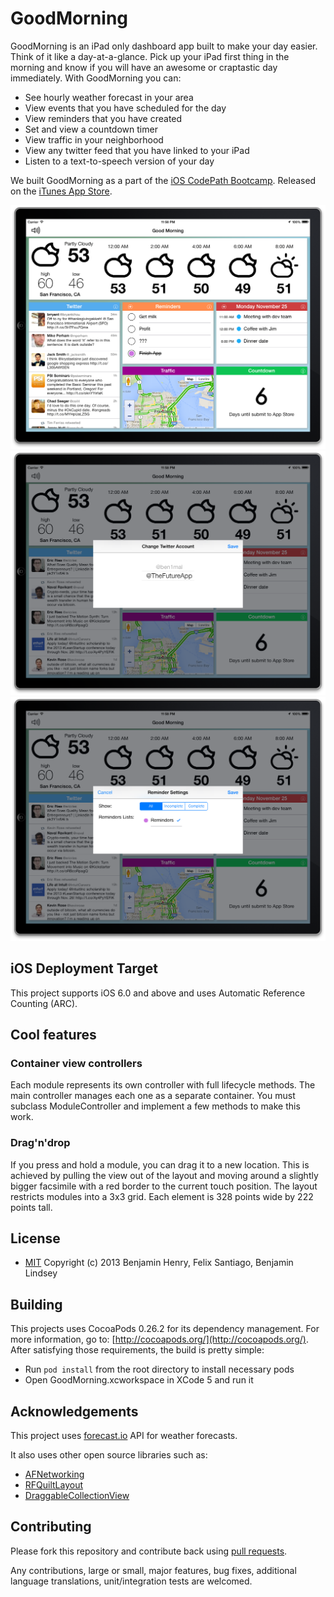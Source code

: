 # GoodMorning

GoodMorning is an iPad only dashboard app built to make your day easier. Think of it like a day-at-a-glance. Pick up your iPad first thing in the morning and know if you will have an awesome or craptastic day immediately. With GoodMorning you can:

  * See hourly weather forecast in your area
  * View events that you have scheduled for the day
  * View reminders that you have created
  * Set and view a countdown timer
  * View traffic in your neighborhood
  * View any twitter feed that you have linked to your iPad
  * Listen to a text-to-speech version of your day

We built GoodMorning as a part of the [iOS CodePath Bootcamp](http://thecodepath.com/iosbootcamp). Released on the [iTunes App Store](https://itunes.apple.com/us/app/plants-vs.-zombies/id350642635).

![Screenshot](wireframes/screenshot1.png)
![Screenshot](wireframes/screenshot2.png)
![Screenshot](wireframes/screenshot3.png)

## iOS Deployment Target

This project supports iOS 6.0 and above and uses Automatic Reference Counting (ARC).

## Cool features

### Container view controllers
Each module represents its own controller with full lifecycle methods. The main controller manages each one as a separate container. You must subclass ModuleController and implement a few methods to make this work.

### Drag'n'drop
If you press and hold a module, you can drag it to a new location. This is achieved by pulling the view out of the layout and moving around a slightly bigger facsimile with a red border to the current touch position. The layout restricts modules into a 3x3 grid. Each element is 328 points wide by 222 points tall. 

## License

* [MIT](http://opensource.org/licenses/MIT) Copyright (c) 2013 Benjamin Henry, Felix Santiago, Benjamin Lindsey

## Building

This projects uses CocoaPods 0.26.2 for its dependency management. For more information, go to: [http://cocoapods.org/](http://cocoapods.org/).
After satisfying those requirements, the build is pretty simple:

* Run `pod install` from the root directory to install necessary pods
* Open GoodMorning.xcworkspace in XCode 5 and run it

## Acknowledgements

This project uses [forecast.io](https://developer.forecast.io/) API for weather forecasts.

It also uses other open source libraries such as:

 * [AFNetworking](https://github.com/AFNetworking/AFNetworking)
 * [RFQuiltLayout](https://github.com/bryceredd/RFQuiltLayout)
 * [DraggableCollectionView](https://github.com/lukescott/DraggableCollectionView)

## Contributing

Please fork this repository and contribute back using
[pull requests](https://github.com/felixsan/GoodMorning/pulls).

Any contributions, large or small, major features, bug fixes, additional
language translations, unit/integration tests are welcomed.
